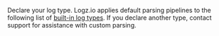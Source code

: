 Declare your log type. Logz.io applies default parsing pipelines to the following list of [built-in log types]({{site.baseurl}}/user-guide/log-shipping/built-in-log-types.html). If you declare another type, contact support for assistance with custom parsing.